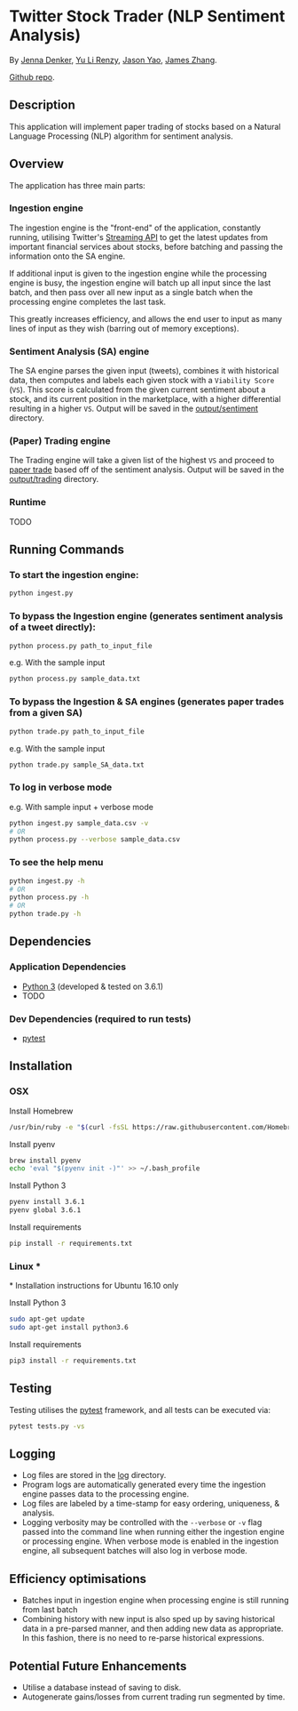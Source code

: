 # Twitter Stock Trader (NLP Sentiment Analysis)
By [Jenna Denker](https://github.com/jndkr), [Yu Li Renzy](TODO), [Jason Yao](https://github.com/JasonYao), [James Zhang](https://github.com/jamez852).

[Github repo](https://github.com/JasonYao/NLP-twitter-stock-trader).

## Description
This application will implement paper trading of stocks based on a Natural Language Processing (NLP) algorithm for sentiment analysis.

## Overview
The application has three main parts:

### Ingestion engine
The ingestion engine is the "front-end" of the application,
constantly running, utilising Twitter's [Streaming API](https://dev.twitter.com/streaming/overview) to get the latest updates from important financial services about stocks, before batching and passing the information onto the SA engine.

If additional input is given to the ingestion engine while the processing engine is busy, the ingestion engine will batch up all input since the last batch, and then pass over all new input as a single batch when the processing engine completes the last task.

This greatly increases efficiency, and allows the end user
to input as many lines of input as they wish (barring out
of memory exceptions).

### Sentiment Analysis (SA) engine
The SA engine parses the given input (tweets), combines it with historical data, then computes and labels each given stock with a `Viability Score` (`VS`). This score is calculated from the given current sentiment about a stock, and its current position in the marketplace, with a higher differential resulting in a higher `VS`. Output will be saved in the [output/sentiment](output/sentiment/) directory.

### (Paper) Trading engine
The Trading engine will take a given list of the highest `VS` and proceed to [paper trade](https://en.wikipedia.org/wiki/Stock_market_simulator) based off of the sentiment analysis. Output will be saved in the [output/trading](output/trading/) directory.

### Runtime
TODO

## Running Commands
### To start the ingestion engine:
```sh
python ingest.py
```

### To bypass the Ingestion engine (generates sentiment analysis of a tweet directly):
```sh
python process.py path_to_input_file
```

e.g. With the sample input
```sh
python process.py sample_data.txt
```

### To bypass the Ingestion & SA engines (generates paper trades from a given SA)
```sh
python trade.py path_to_input_file
```

e.g. With the sample input
```sh
python trade.py sample_SA_data.txt
```

### To log in verbose mode
e.g. With sample input + verbose mode
```sh
python ingest.py sample_data.csv -v
# OR
python process.py --verbose sample_data.csv
```

### To see the help menu
```sh
python ingest.py -h
# OR
python process.py -h
# OR
python trade.py -h
```

## Dependencies
### Application Dependencies
- [Python 3](https://docs.python.org/3/) (developed & tested on 3.6.1)
- TODO

### Dev Dependencies (required to run tests)
- [pytest](http://doc.pytest.org/en/latest/)

## Installation
### OSX
Install Homebrew
```sh
/usr/bin/ruby -e "$(curl -fsSL https://raw.githubusercontent.com/Homebrew/install/master/install)"
```

Install pyenv
```sh
brew install pyenv
echo 'eval "$(pyenv init -)"' >> ~/.bash_profile
```

Install Python 3
```sh
pyenv install 3.6.1
pyenv global 3.6.1
```

Install requirements
```sh
pip install -r requirements.txt
```

### Linux *
\* Installation instructions for Ubuntu 16.10 only

Install Python 3
```sh
sudo apt-get update
sudo apt-get install python3.6
```

Install requirements
```sh
pip3 install -r requirements.txt
```

## Testing
Testing utilises the [pytest](http://doc.pytest.org/en/latest/) framework, and all tests can be executed via:
```sh
pytest tests.py -vs
```

## Logging
- Log files are stored in the [log](log/) directory.
- Program logs are automatically generated every time the
ingestion engine passes data to the processing engine.
- Log files are labeled by a time-stamp for easy ordering,
uniqueness, & analysis.
- Logging verbosity may be controlled with the `--verbose`
or `-v` flag passed into the command line when running either
the ingestion engine or processing engine. When verbose mode
is enabled in the ingestion engine, all subsequent batches
will also log in verbose mode.

## Efficiency optimisations
- Batches input in ingestion engine when processing engine
is still running from last batch
- Combining history with new input is also sped up by
saving historical data in a pre-parsed manner, and then adding new data as appropriate. In this fashion, there is no need to re-parse historical expressions.

## Potential Future Enhancements
- Utilise a database instead of saving to disk.
- Autogenerate gains/losses from current trading run segmented by time.
